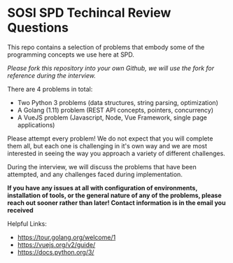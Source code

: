 # SOSI SPD Techincal Review Questions

This repo contains a selection of problems that embody some of the programming concepts we use here at SPD.

*Please fork this repository into your own Github, we will use the fork for reference during the interview.*

There are 4 problems in total:

- Two Python 3 problems (data structures, string parsing, optimization)
- A Golang (1.11) problem (REST API concepts, pointers, concurrency)
- A VueJS problem (Javascript, Node, Vue Framework, single page applications)

Please attempt every problem! We do not expect that you will complete them all, but each one is challenging in it's own way and we are most interested in seeing the way you approach a variety of different challenges.

During the interview, we will discuss the problems that have been attempted, and any challenges faced during implementation.

**If you have any issues at all with configuration of environments, installation of tools, or the general nature of any of the problems, please reach out sooner rather than later! Contact information is in the email you received** 

Helpful Links:  
- https://tour.golang.org/welcome/1
- https://vuejs.org/v2/guide/
- https://docs.python.org/3/